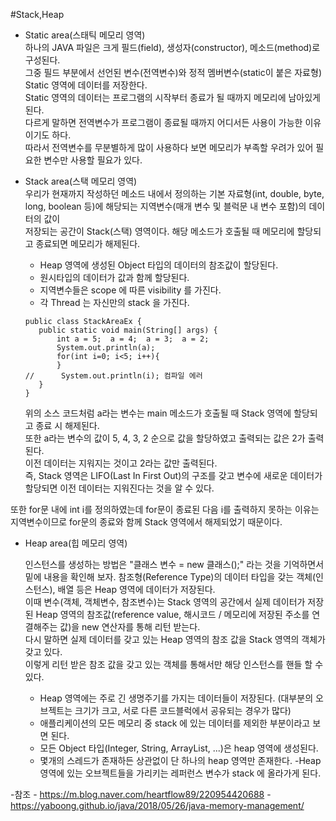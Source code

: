 
#Stack,Heap

- Static area(스태틱 메모리 영역)  
 하나의 JAVA 파일은 크게 필드(field), 생성자(constructor), 메소드(method)로 구성된다.   
 그중 필드 부분에서 선언된 변수(전역변수)와 정적 멤버변수(static이 붙은 자료형) Static 영역에 데이터를 저장한다.   
 Static 영역의 데이터는 프로그램의 시작부터 종료가 될 때까지 메모리에 남아있게 된다.   
 다르게 말하면 전역변수가 프로그램이 종료될 때까지 어디서든 사용이 가능한 이유이기도 하다.   
 따라서 전역변수를 무분별하게 많이 사용하다 보면 메모리가 부족할 우려가 있어 필요한 변수만 사용할 필요가 있다.
 
- Stack area(스택 메모리 영역)  
     우리가 현재까지 작성하던 메소드 내에서 정의하는 기본 자료형(int, double, byte, long, boolean 등)에 해당되는 지역변수(매개 변수 및 블럭문 내 변수 포함)의 데이터의 값이   
     저장되는 공간이 Stack(스택) 영역이다. 해당 메소드가 호출될 때 메모리에 할당되고 종료되면 메모리가 해제된다. 
     - Heap 영역에 생성된 Object 타입의 데이터의 참조값이 할당된다.
     - 원시타입의 데이터가 값과 함께 할당된다.
     - 지역변수들은 scope 에 따른 visibility 를 가진다.
     - 각 Thread 는 자신만의 stack 을 가진다.
     ~~~
    public class StackAreaEx {
        public static void main(String[] args) {
            int a = 5;	a = 4;	a = 3;	a = 2;
            System.out.println(a);
            for(int i=0; i<5; i++){
            }
    //		System.out.println(i); 컴파일 에러
        }
    }    
    ~~~
     위의 소스 코드처럼 a라는 변수는 main 메소드가 호출될 때 Stack 영역에 할당되고 종료 시 해제된다.   
     또한 a라는 변수의 값이 5, 4, 3, 2 순으로 값을 할당하였고 출력되는 값은 2가 출력된다.   
     이전 데이터는 지워지는 것이고 2라는 값만 출력된다.   
     즉, Stack 영역은 LIFO(Last In First Out)의 구조를 갖고 변수에 새로운 데이터가 할당되면 이전 데이터는 지워진다는 것을 알 수 있다.  

 또한 for문 내에 int i를 정의하였는데 for문이 종료된 다음 i를 출력하지 못하는 이유는 지역변수이므로 for문의 종료와 함께 Stack 영역에서 해제되었기 때문이다.
- Heap area(힙 메모리 영역)
    
     인스턴스를 생성하는 방법은 "클래스 변수 =  new 클래스();" 라는 것을 기억하면서 밑에 내용을 확인해 보자.
     참조형(Reference Type)의 데이터 타입을 갖는 객체(인스턴스), 배열 등은 Heap 영역에 데이터가 저장된다.   
     이때 변수(객체, 객체변수, 참조변수)는 Stack 영역의 공간에서 실제 데이터가 저장된 Heap 영역의 참조값(reference value, 해시코드 / 메모리에 저장된 주소를 연결해주는 값)을 new 연산자를 통해 리턴 받는다.  
     다시 말하면 실제 데이터를 갖고 있는 Heap 영역의 참조 값을 Stack 영역의 객체가 갖고 있다.   
     이렇게 리턴 받은 참조 값을 갖고 있는 객체를 통해서만 해당 인스턴스를 핸들 할 수 있다.
     - Heap 영역에는 주로 긴 생명주기를 가지는 데이터들이 저장된다. (대부분의 오브젝트는 크기가 크고, 서로 다른 코드블럭에서 공유되는 경우가 많다)
     - 애플리케이션의 모든 메모리 중 stack 에 있는 데이터를 제외한 부분이라고 보면 된다.
     - 모든 Object 타입(Integer, String, ArrayList, ...)은 heap 영역에 생성된다.
     - 몇개의 스레드가 존재하든 상관없이 단 하나의 heap 영역만 존재한다.
     -Heap 영역에 있는 오브젝트들을 가리키는 레퍼런스 변수가 stack 에 올라가게 된다.
     
     
-참조
    - https://m.blog.naver.com/heartflow89/220954420688
    - https://yaboong.github.io/java/2018/05/26/java-memory-management/